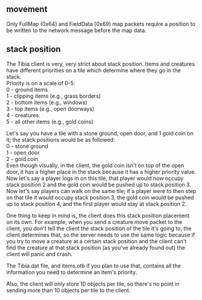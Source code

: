 ## movement
Only FullMap (0x64) and FieldData (0x69) map packets require a position to be written to the network message before the map data.

## stack position
The Tibia client is very, very strict about stack position. Items and creatures have different priorities on a tile which determine where they go in the stack.  
Priority is on a scale of 0-5:  
0 - ground items  
1 - clipping items (e.g., grass borders)  
2 - bottom items (e.g., windows)  
3 - top items (e.g., open doorways)  
4 - creatures  
5 - all other items (e.g., gold coins)  

Let's say you have a tile with a stone ground, open door, and 1 gold coin on it; the stack positions would be as followed:  
0 - stone ground  
1 - open door  
2 - gold coin  
Even though visually, in the client, the gold coin isn't on top of the open door, it has a higher place in the stack because it has a higher priority value. Now let's say a player logs in on this tile, that player would now occupy stack position 2 and the gold coin would be pushed up to stack position 3. Now let's say players can walk on the same tile; if a player were to then step on that tile it would occupy stack position 3, the gold coin would be pushed up to stack position 4, and the first player would stay at stack position 2.

One thing to keep in mind is, the client does this stack position placement on its own. For example, when you send a creature move packet to the client, you don't tell the client the stack position of the tile it's going to, the client determines that, so the server needs to use the same logic because if you try to move a creature at a certain stack position and the client can't find the creature at that stack position (as you've already found out) the client will panic and crash.

The Tibia.dat file, and items.otb if you plan to use that, contains all the information you need to determine an item's priority.

Also, the client will only store 10 objects per tile, so there's no point in sending more than 10 objects per tile to the client.
